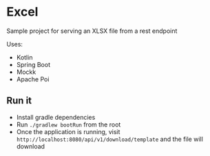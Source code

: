 # Excel 
Sample project for serving an XLSX file from a rest endpoint

Uses:
- Kotlin
- Spring Boot
- Mockk
- Apache Poi

## Run it

- Install gradle dependencies
- Run `./gradlew bootRun` from the root
- Once the application is running, visit `http://localhost:8080/api/v1/download/template` and the file will download

